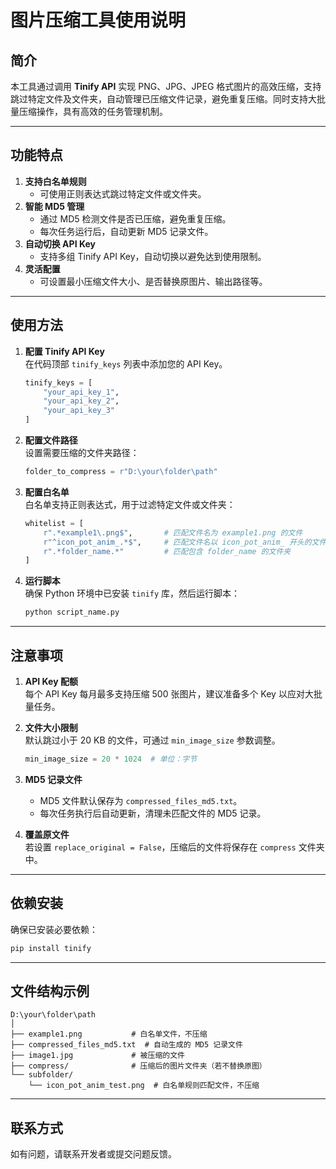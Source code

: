 # 图片压缩工具使用说明

## 简介
本工具通过调用 **Tinify API** 实现 PNG、JPG、JPEG 格式图片的高效压缩，支持跳过特定文件及文件夹，自动管理已压缩文件记录，避免重复压缩。同时支持大批量压缩操作，具有高效的任务管理机制。

---

## 功能特点
1. **支持白名单规则**  
   - 可使用正则表达式跳过特定文件或文件夹。
2. **智能 MD5 管理**  
   - 通过 MD5 检测文件是否已压缩，避免重复压缩。
   - 每次任务运行后，自动更新 MD5 记录文件。
3. **自动切换 API Key**  
   - 支持多组 Tinify API Key，自动切换以避免达到使用限制。
4. **灵活配置**  
   - 可设置最小压缩文件大小、是否替换原图片、输出路径等。

---

## 使用方法

1. **配置 Tinify API Key**  
   在代码顶部 `tinify_keys` 列表中添加您的 API Key。

   ```python
   tinify_keys = [
       "your_api_key_1",
       "your_api_key_2",
       "your_api_key_3"
   ]
   ```

2. **配置文件路径**  
   设置需要压缩的文件夹路径：  
   ```python
   folder_to_compress = r"D:\your\folder\path"
   ```

3. **配置白名单**  
   白名单支持正则表达式，用于过滤特定文件或文件夹：  
   ```python
   whitelist = [
       r".*example1\.png$",       # 匹配文件名为 example1.png 的文件
       r"^icon_pot_anim_.*$",     # 匹配文件名以 icon_pot_anim_ 开头的文件
       r".*folder_name.*"         # 匹配包含 folder_name 的文件夹
   ]
   ```

4. **运行脚本**  
   确保 Python 环境中已安装 `tinify` 库，然后运行脚本：  
   ```bash
   python script_name.py
   ```

---

## 注意事项
1. **API Key 配额**  
   每个 API Key 每月最多支持压缩 500 张图片，建议准备多个 Key 以应对大批量任务。
   
2. **文件大小限制**  
   默认跳过小于 20 KB 的文件，可通过 `min_image_size` 参数调整。  
   ```python
   min_image_size = 20 * 1024  # 单位：字节
   ```

3. **MD5 记录文件**  
   - MD5 文件默认保存为 `compressed_files_md5.txt`。
   - 每次任务执行后自动更新，清理未匹配文件的 MD5 记录。

4. **覆盖原文件**  
   若设置 `replace_original = False`，压缩后的文件将保存在 `compress` 文件夹中。

---

## 依赖安装
确保已安装必要依赖：  
```bash
pip install tinify
```

---

## 文件结构示例
```
D:\your\folder\path
│
├── example1.png           # 白名单文件，不压缩
├── compressed_files_md5.txt  # 自动生成的 MD5 记录文件
├── image1.jpg             # 被压缩的文件
├── compress/              # 压缩后的图片文件夹（若不替换原图）
└── subfolder/
    └── icon_pot_anim_test.png  # 白名单规则匹配文件，不压缩
```

---

## 联系方式
如有问题，请联系开发者或提交问题反馈。